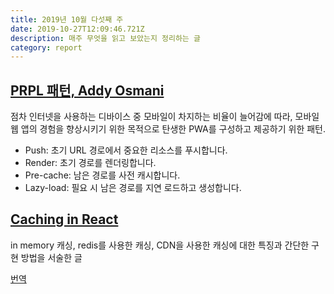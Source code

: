 ```yaml
---
title: 2019년 10월 다섯째 주
date: 2019-10-27T12:09:46.721Z
description: 매주 무엇을 읽고 보았는지 정리하는 글
category: report
---
```


## [PRPL 패턴, Addy Osmani](https://developers.google.com/web/fundamentals/performance/prpl-pattern/)

점차 인터넷을 사용하는 디바이스 중 모바일이 차지하는 비율이 늘어감에 따라, 모바일 웹 앱의 경험을 향상시키기 위한 목적으로 탄생한 PWA를 구성하고 제공하기 위한 패턴.

- Push: 초기 URL 경로에서 중요한 리소스를 푸시합니다.
- Render: 초기 경로를 렌더링합니다.
- Pre-cache: 남은 경로를 사전 캐시합니다.
- Lazy-load: 필요 시 남은 경로를 지연 로드하고 생성합니다.

## [Caching in React](https://freecontent.manning.com/caching-in-react/)

in memory 캐싱, redis를 사용한 캐싱, CDN을 사용한 캐싱에 대한 특징과 간단한 구현 방법을 서술한 글

[번역](/study/caching-in-react/)
